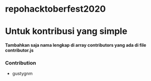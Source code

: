 # repohacktoberfest2020

# Untuk kontribusi yang simple
#### Tambahkan saja nama lengkap di array contributors yang ada di file contributor.js

### Contribution 
* gustygnm
